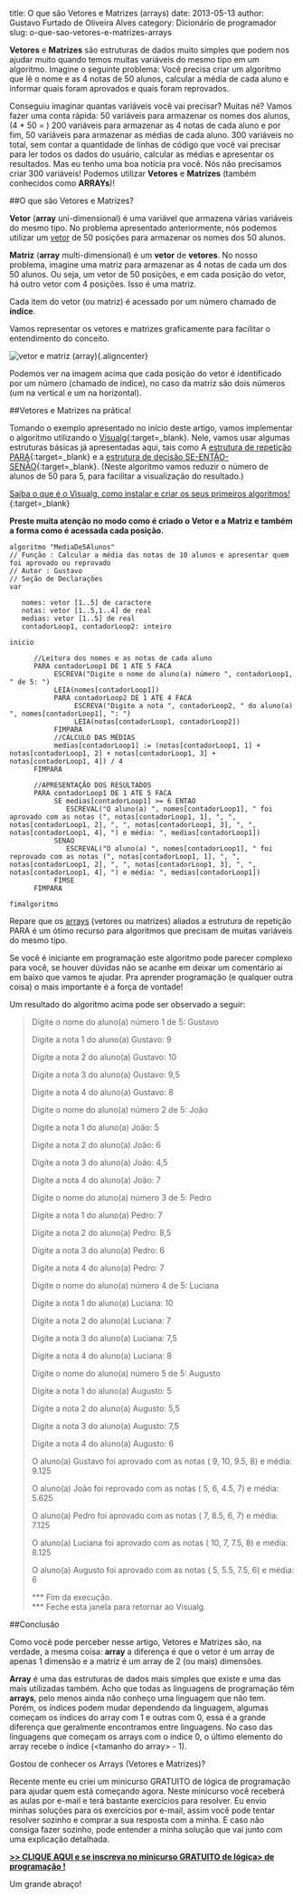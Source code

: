 title: O que são Vetores e Matrizes (arrays)
date: 2013-05-13
author: Gustavo Furtado de Oliveira Alves
category: Dicionário de programador
slug: o-que-sao-vetores-e-matrizes-arrays

**Vetores** e **Matrizes** são estruturas de dados muito simples que
podem nos ajudar muito quando temos muitas variáveis do mesmo tipo em um
algoritmo. Imagine o seguinte problema: Você precisa criar um algoritmo
que lê o nome e as 4 notas de 50 alunos, calcular a média de cada aluno
e informar quais foram aprovados e quais foram reprovados.

Conseguiu imaginar quantas variáveis você vai precisar? Muitas né?
Vamos fazer uma conta rápida: 50 variáveis para armazenar os nomes dos alunos,
(4 \* 50 = ) 200 variáveis para armazenar as 4 notas de cada aluno e por fim,
50 variáveis para armazenar as médias de cada aluno. 300 variáveis no
total, sem contar a quantidade de linhas de código que você vai precisar
para ler todos os dados do usuário, calcular as médias e apresentar os
resultados. Mas eu tenho uma boa notícia pra você. Nós não precisamos
criar 300 variáveis! Podemos utilizar **Vetores** e **Matrizes** (também
conhecidos como **ARRAYs**)!

##O que são Vetores e Matrizes?

**Vetor** (**array** uni-dimensional) é uma variável que armazena várias
variáveis do mesmo tipo. No problema apresentado anteriormente, nós
podemos utilizar um <span
style="text-decoration: underline;">vetor</span> de 50 posições para
armazenar os nomes dos 50 alunos.

**Matriz** (**array** multi-dimensional) é um **vetor** de **vetores**.
No nosso problema, imagine uma matriz para armazenar as 4 notas de cada
um dos 50 alunos. Ou seja, um vetor de 50 posições, e em cada posição do
vetor, há outro vetor com 4 posições. Isso é uma matriz.

Cada item do vetor (ou matriz) é acessado por um número chamado de
**índice**.

Vamos representar os vetores e matrizes graficamente para facilitar o
entendimento do conceito.

![vetor e matriz
(array)](/images/o-que-sao-vetores-e-matrizes-arrays/vetor-e-matriz.png){.aligncenter}

Podemos ver na imagem acima que cada posição do vetor é identificado por
um número (chamado de índice), no caso da matriz são dois números (um na
vertical e um na horizontal).

##Vetores e Matrizes na prática!

Tomando o exemplo apresentado no início deste artigo, vamos implementar
o algoritmo utilizando o
[Visualg](http://www.dicasdeprogramacao.com.br/linguagem-de-programacao-para-iniciantes/ "Quer aprender programação? Saiba qual a melhor linguagem!"){:target=\_blank}.
Nele, vamos usar algumas estruturas básicas já apresentadas aqui, tais
como A [estrutura de repetição
PARA](http://www.dicasdeprogramacao.com.br/estrutura-de-repeticao-para/ "Estrutura de repetição PARA"){:target=\_blank}
e a [estrutura de decisão
SE-ENTÃO-SENÃO](http://www.dicasdeprogramacao.com.br/estrutura-de-decisao-se-entao-senao/ "Estrutura de decisão SE-ENTÃO-SENÃO"){:target=\_blank}.
(Neste algoritmo vamos reduzir o número de alunos de 50 para 5, para
facilitar a visualização do resultado.)

[Saiba o que é o Visualg, como instalar e criar os seus primeiros
algoritmos!](http://www.dicasdeprogramacao.com.br/linguagem-de-programacao-para-iniciantes/ "Quer aprender programação? Saiba qual a melhor linguagem!"){:target=\_blank}

**Preste muita atenção no modo como é criado o Vetor e a Matriz e também
a forma como é acessada cada posição.**

```
algoritmo "MediaDe5Alunos"
// Função : Calcular a média das notas de 10 alunos e apresentar quem foi aprovado ou reprovado
// Autor : Gustavo
// Seção de Declarações
var

   nomes: vetor [1..5] de caractere
   notas: vetor [1..5,1..4] de real
   medias: vetor [1..5] de real
   contadorLoop1, contadorLoop2: inteiro

inicio

      //Leitura dos nomes e as notas de cada aluno
      PARA contadorLoop1 DE 1 ATE 5 FACA
           ESCREVA("Digite o nome do aluno(a) número ", contadorLoop1, " de 5: ")
           LEIA(nomes[contadorLoop1])
           PARA contadorLoop2 DE 1 ATE 4 FACA
                ESCREVA("Digite a nota ", contadorLoop2, " do aluno(a) ", nomes[contadorLoop1], ": ")
                LEIA(notas[contadorLoop1, contadorLoop2])
           FIMPARA
           //CÁLCULO DAS MÉDIAS
           medias[contadorLoop1] := (notas[contadorLoop1, 1] + notas[contadorLoop1, 2] + notas[contadorLoop1, 3] + notas[contadorLoop1, 4]) / 4
      FIMPARA

      //APRESENTAÇÃO DOS RESULTADOS
      PARA contadorLoop1 DE 1 ATE 5 FACA
           SE medias[contadorLoop1] >= 6 ENTAO
              ESCREVAL("O aluno(a) ", nomes[contadorLoop1], " foi aprovado com as notas (", notas[contadorLoop1, 1], ", ", notas[contadorLoop1, 2], ", ", notas[contadorLoop1, 3], ", ", notas[contadorLoop1, 4], ") e média: ", medias[contadorLoop1])
           SENAO
              ESCREVAL("O aluno(a) ", nomes[contadorLoop1], " foi reprovado com as notas (", notas[contadorLoop1, 1], ", ", notas[contadorLoop1, 2], ", ", notas[contadorLoop1, 3], ", ", notas[contadorLoop1, 4], ") e média: ", medias[contadorLoop1])
           FIMSE
      FIMPARA

fimalgoritmo
```

Repare que os <span style="text-decoration: underline;">arrays</span>
(vetores ou matrizes) aliados a estrutura de repetição PARA é um ótimo
recurso para algoritmos que precisam de muitas variáveis do mesmo tipo.

Se você é iniciante em programação este algoritmo pode parecer complexo
para você, se houver dúvidas não se acanhe em deixar um comentário aí em
baixo que vamos te ajudar. Pra aprender programação (e qualquer outra
coisa) o mais importante é a força de vontade!

Um resultado do algoritmo acima pode ser observado a seguir:

> Digite o nome do aluno(a) número 1 de 5: Gustavo
>
> Digite a nota 1 do aluno(a) Gustavo: 9
>
> Digite a nota 2 do aluno(a) Gustavo: 10
>
> Digite a nota 3 do aluno(a) Gustavo: 9,5
>
> Digite a nota 4 do aluno(a) Gustavo: 8
>
> Digite o nome do aluno(a) número 2 de 5: João
>
> Digite a nota 1 do aluno(a) João: 5
>
> Digite a nota 2 do aluno(a) João: 6
>
> Digite a nota 3 do aluno(a) João: 4,5
>
> Digite a nota 4 do aluno(a) João: 7
>
> Digite o nome do aluno(a) número 3 de 5: Pedro
>
> Digite a nota 1 do aluno(a) Pedro: 7
>
> Digite a nota 2 do aluno(a) Pedro: 8,5
>
> Digite a nota 3 do aluno(a) Pedro: 6
>
> Digite a nota 4 do aluno(a) Pedro: 7
>
> Digite o nome do aluno(a) número 4 de 5: Luciana
>
> Digite a nota 1 do aluno(a) Luciana: 10
>
> Digite a nota 2 do aluno(a) Luciana: 7
>
> Digite a nota 3 do aluno(a) Luciana: 7,5
>
> Digite a nota 4 do aluno(a) Luciana: 8
>
> Digite o nome do aluno(a) número 5 de 5: Augusto
>
> Digite a nota 1 do aluno(a) Augusto: 5
>
> Digite a nota 2 do aluno(a) Augusto: 5,5
>
> Digite a nota 3 do aluno(a) Augusto: 7,5
>
> Digite a nota 4 do aluno(a) Augusto: 6
>
> O aluno(a) Gustavo foi aprovado com as notas ( 9, 10, 9.5, 8) e média:
> 9.125
>
> O aluno(a) João foi reprovado com as notas ( 5, 6, 4.5, 7) e média:
> 5.625
>
> O aluno(a) Pedro foi aprovado com as notas ( 7, 8.5, 6, 7) e média:
> 7.125
>
> O aluno(a) Luciana foi aprovado com as notas ( 10, 7, 7.5, 8) e média:
> 8.125
>
> O aluno(a) Augusto foi aprovado com as notas ( 5, 5.5, 7.5, 6) e
> média: 6
>
> \*\*\* Fim da execução.\
> \*\*\* Feche esta janela para retornar ao Visualg.

##Conclusão

Como você pode perceber nesse artigo, Vetores e Matrizes são, na
verdade, a mesma coisa: **array** a diferença é que o vetor é um array
de apenas 1 dimensão e a matriz é um array de 2 (ou mais) dimensões.

**Array** é uma das estruturas de dados mais simples que existe e uma
das mais utilizadas também. Acho que todas as linguagens de programação
têm **arrays**, pelo menos ainda não conheço uma linguagem que não tem.
Porém, os índices podem mudar dependendo da linguagem, algumas começam
os índices do array com 1 e outras com 0, essa é a grande diferença que
geralmente encontramos entre linguagens. No caso das linguagens que
começam os arrays com o índice 0, o último elemento do array recebe o
índice (&lt;tamanho do array&gt; - 1).

Gostou de conhecer os Arrays (Vetores e Matrizes)?

Recente mente eu criei um minicurso GRATUITO de lógica de programação
para ajudar quem está começando agora. Neste minicurso você receberá as
aulas por e-mail e terá bastante exercícios para resolver. Eu envio
minhas soluções para os exercícios por e-mail, assim você pode tentar
resolver sozinho e comprar a sua resposta com a minha. E caso não
consiga fazer sozinho, pode entender a minha solução que vai junto com
uma explicação detalhada.

**[&gt;&gt; CLIQUE AQUI e se inscreva no minicurso GRATUITO de lógica> de programação !](http://mclp.dicasdeprogramacao.com.br/)**

Um grande abraço!

